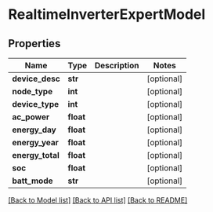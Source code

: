 # RealtimeInverterExpertModel

## Properties
Name | Type | Description | Notes
------------ | ------------- | ------------- | -------------
**device_desc** | **str** |  | [optional] 
**node_type** | **int** |  | [optional] 
**device_type** | **int** |  | [optional] 
**ac_power** | **float** |  | [optional] 
**energy_day** | **float** |  | [optional] 
**energy_year** | **float** |  | [optional] 
**energy_total** | **float** |  | [optional] 
**soc** | **float** |  | [optional] 
**batt_mode** | **str** |  | [optional] 

[[Back to Model list]](../README.md#documentation-for-models) [[Back to API list]](../README.md#documentation-for-api-endpoints) [[Back to README]](../README.md)


